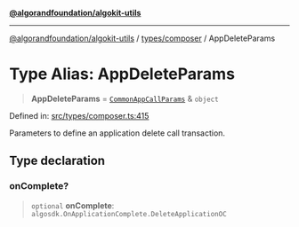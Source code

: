 [**@algorandfoundation/algokit-utils**](../../../README.md)

***

[@algorandfoundation/algokit-utils](../../../README.md) / [types/composer](../README.md) / AppDeleteParams

# Type Alias: AppDeleteParams

> **AppDeleteParams** = [`CommonAppCallParams`](CommonAppCallParams.md) & `object`

Defined in: [src/types/composer.ts:415](https://github.com/algorandfoundation/algokit-utils-ts/blob/main/src/types/composer.ts#L415)

Parameters to define an application delete call transaction.

## Type declaration

### onComplete?

> `optional` **onComplete**: `algosdk.OnApplicationComplete.DeleteApplicationOC`
